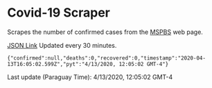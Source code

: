 # Covid-19 Scraper

Scrapes the number of confirmed cases from the [MSPBS](https://www.mspbs.gov.py/covid-19.php) web page.

[JSON Link](https://jmayalag.github.io/covid19-scrape/cases.json)
Updated every 30 minutes.
```
{"confirmed":null,"deaths":0,"recovered":0,"timestamp":"2020-04-13T16:05:02.599Z","pyt":"4/13/2020, 12:05:02 GMT-4"}
```
Last update (Paraguay Time): 4/13/2020, 12:05:02 GMT-4